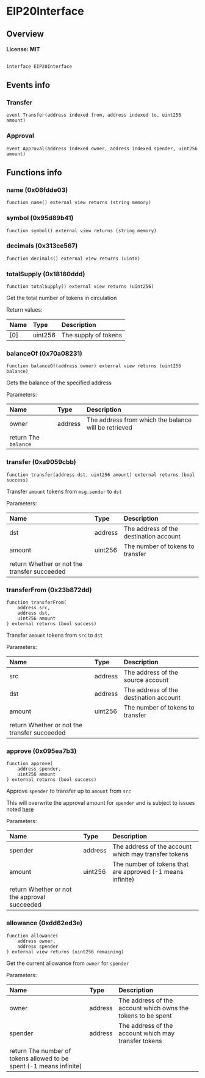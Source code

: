 # EIP20Interface

## Overview

#### License: MIT

## 

```solidity
interface EIP20Interface
```


## Events info

### Transfer

```solidity
event Transfer(address indexed from, address indexed to, uint256 amount)
```


### Approval

```solidity
event Approval(address indexed owner, address indexed spender, uint256 amount)
```


## Functions info

### name (0x06fdde03)

```solidity
function name() external view returns (string memory)
```


### symbol (0x95d89b41)

```solidity
function symbol() external view returns (string memory)
```


### decimals (0x313ce567)

```solidity
function decimals() external view returns (uint8)
```


### totalSupply (0x18160ddd)

```solidity
function totalSupply() external view returns (uint256)
```

Get the total number of tokens in circulation


Return values:

| Name | Type    | Description          |
| :--- | :------ | :------------------- |
| [0]  | uint256 | The supply of tokens |

### balanceOf (0x70a08231)

```solidity
function balanceOf(address owner) external view returns (uint256 balance)
```

Gets the balance of the specified address


Parameters:

| Name  | Type    | Description                                                                |
| :---- | :------ | :------------------------------------------------------------------------- |
| owner | address | The address from which the balance will be retrieved return The `balance` |

### transfer (0xa9059cbb)

```solidity
function transfer(address dst, uint256 amount) external returns (bool success)
```

Transfer `amount` tokens from `msg.sender` to `dst`


Parameters:

| Name   | Type    | Description                                                                    |
| :----- | :------ | :----------------------------------------------------------------------------- |
| dst    | address | The address of the destination account                                         |
| amount | uint256 | The number of tokens to transfer return Whether or not the transfer succeeded |

### transferFrom (0x23b872dd)

```solidity
function transferFrom(
    address src,
    address dst,
    uint256 amount
) external returns (bool success)
```

Transfer `amount` tokens from `src` to `dst`


Parameters:

| Name   | Type    | Description                                                                    |
| :----- | :------ | :----------------------------------------------------------------------------- |
| src    | address | The address of the source account                                              |
| dst    | address | The address of the destination account                                         |
| amount | uint256 | The number of tokens to transfer return Whether or not the transfer succeeded |

### approve (0x095ea7b3)

```solidity
function approve(
    address spender,
    uint256 amount
) external returns (bool success)
```

Approve `spender` to transfer up to `amount` from `src`

This will overwrite the approval amount for `spender`
and is subject to issues noted [here](https://eips.ethereum.org/EIPS/eip-20#approve)


Parameters:

| Name    | Type    | Description                                                                                              |
| :------ | :------ | :------------------------------------------------------------------------------------------------------- |
| spender | address | The address of the account which may transfer tokens                                                     |
| amount  | uint256 | The number of tokens that are approved (-1 means infinite) return Whether or not the approval succeeded |

### allowance (0xdd62ed3e)

```solidity
function allowance(
    address owner,
    address spender
) external view returns (uint256 remaining)
```

Get the current allowance from `owner` for `spender`


Parameters:

| Name    | Type    | Description                                                                                                               |
| :------ | :------ | :------------------------------------------------------------------------------------------------------------------------ |
| owner   | address | The address of the account which owns the tokens to be spent                                                              |
| spender | address | The address of the account which may transfer tokens return The number of tokens allowed to be spent (-1 means infinite) |
